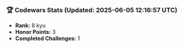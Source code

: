 ### 🏆 Codewars Stats (Updated: 2025-06-05 12:16:57 UTC)

- **Rank:** 8 kyu
- **Honor Points:** 3
- **Completed Challenges:** 1
